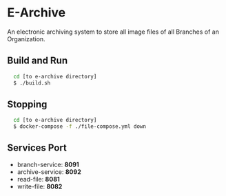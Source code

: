 
# E-Archive

An electronic archiving system to store all image files of all Branches of an Organization.

## Build and Run
```bash
  cd [to e-archive directory]
  $ ./build.sh
```
## Stopping 
```bash
  cd [to e-archive directory]
  $ docker-compose -f ./file-compose.yml down
```

## Services  Port

- branch-service: **8091**
- archive-service: **8092**
- read-file: **8081**
- write-file: **8082**
